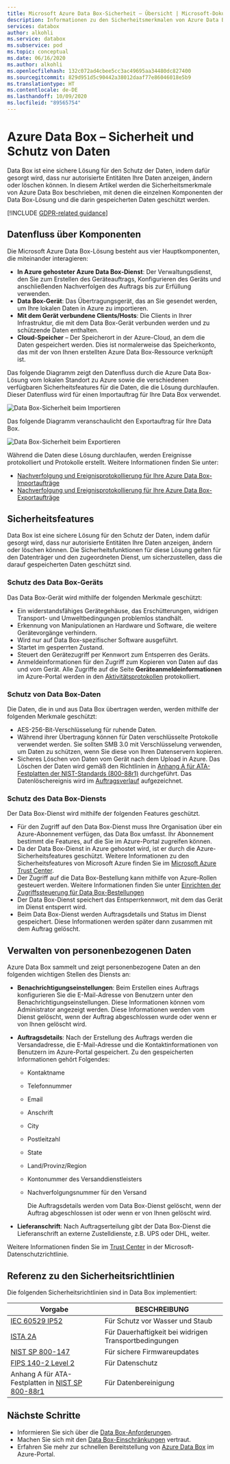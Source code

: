```yaml
---
title: Microsoft Azure Data Box-Sicherheit – Übersicht | Microsoft-Dokumentation
description: Informationen zu den Sicherheitsmerkmalen von Azure Data Box auf dem Gerät, im Dienst und für Daten, die sich in Data Box befinden
services: databox
author: alkohli
ms.service: databox
ms.subservice: pod
ms.topic: conceptual
ms.date: 06/16/2020
ms.author: alkohli
ms.openlocfilehash: 132c072ad4cbee5cc3ac49695aa34480dc827400
ms.sourcegitcommit: 829d951d5c90442a38012daaf77e86046018e5b9
ms.translationtype: HT
ms.contentlocale: de-DE
ms.lasthandoff: 10/09/2020
ms.locfileid: "89565754"
---
```

# <a name="azure-data-box-security-and-data-protection"></a>Azure Data Box – Sicherheit und Schutz von Daten

Data Box ist eine sichere Lösung für den Schutz der Daten, indem dafür gesorgt wird, dass nur autorisierte Entitäten Ihre Daten anzeigen, ändern oder löschen können. In diesem Artikel werden die Sicherheitsmerkmale von Azure Data Box beschrieben, mit denen die einzelnen Komponenten der Data Box-Lösung und die darin gespeicherten Daten geschützt werden. 

[!INCLUDE [GDPR-related guidance](../../includes/gdpr-intro-sentence.md)]

## <a name="data-flow-through-components"></a>Datenfluss über Komponenten

Die Microsoft Azure Data Box-Lösung besteht aus vier Hauptkomponenten, die miteinander interagieren:

- **In Azure gehosteter Azure Data Box-Dienst**: Der Verwaltungsdienst, den Sie zum Erstellen des Geräteauftrags, Konfigurieren des Geräts und anschließenden Nachverfolgen des Auftrags bis zur Erfüllung verwenden.
- **Data Box-Gerät**: Das Übertragungsgerät, das an Sie gesendet werden, um Ihre lokalen Daten in Azure zu importieren. 
- **Mit dem Gerät verbundene Clients/Hosts**: Die Clients in Ihrer Infrastruktur, die mit dem Data Box-Gerät verbunden werden und zu schützende Daten enthalten.
- **Cloud-Speicher** – Der Speicherort in der Azure-Cloud, an dem die Daten gespeichert werden. Dies ist normalerweise das Speicherkonto, das mit der von Ihnen erstellten Azure Data Box-Ressource verknüpft ist.

Das folgende Diagramm zeigt den Datenfluss durch die Azure Data Box-Lösung vom lokalen Standort zu Azure sowie die verschiedenen verfügbaren Sicherheitsfeatures für die Daten, die die Lösung durchlaufen. Dieser Datenfluss wird für einen Importauftrag für Ihre Data Box verwendet.

![Data Box-Sicherheit beim Importieren](media/data-box-security/data-box-security-2.png)

Das folgende Diagramm veranschaulicht den Exportauftrag für Ihre Data Box.

![Data Box-Sicherheit beim Exportieren](media/data-box-security/data-box-security-3.png)

Während die Daten diese Lösung durchlaufen, werden Ereignisse protokolliert und Protokolle erstellt. Weitere Informationen finden Sie unter:

- [Nachverfolgung und Ereignisprotokollierung für Ihre Azure Data Box-Importaufträge](data-box-logs.md)
- [Nachverfolgung und Ereignisprotokollierung für Ihre Azure Data Box-Exportaufträge](data-box-export-logs.md)

## <a name="security-features"></a>Sicherheitsfeatures

Data Box ist eine sichere Lösung für den Schutz der Daten, indem dafür gesorgt wird, dass nur autorisierte Entitäten Ihre Daten anzeigen, ändern oder löschen können. Die Sicherheitsfunktionen für diese Lösung gelten für den Datenträger und den zugeordneten Dienst, um sicherzustellen, dass die darauf gespeicherten Daten geschützt sind. 

### <a name="data-box-device-protection"></a>Schutz des Data Box-Geräts

Das Data Box-Gerät wird mithilfe der folgenden Merkmale geschützt:

- Ein widerstandsfähiges Gerätegehäuse, das Erschütterungen, widrigen Transport- und Umweltbedingungen problemlos standhält. 
- Erkennung von Manipulationen an Hardware und Software, die weitere Gerätevorgänge verhindern.
- Wird nur auf Data Box-spezifischer Software ausgeführt.
- Startet im gesperrten Zustand.
- Steuert den Gerätezugriff per Kennwort zum Entsperren des Geräts.
- Anmeldeinformationen für den Zugriff zum Kopieren von Daten auf das und vom Gerät. Alle Zugriffe auf die Seite **Geräteanmeldeinformationen** im Azure-Portal werden in den [Aktivitätsprotokollen](data-box-logs.md#query-activity-logs-during-setup) protokolliert.

### <a name="data-box-data-protection"></a>Schutz von Data Box-Daten

Die Daten, die in und aus Data Box übertragen werden, werden mithilfe der folgenden Merkmale geschützt:

- AES-256-Bit-Verschlüsselung für ruhende Daten.
- Während ihrer Übertragung können für Daten verschlüsselte Protokolle verwendet werden. Sie sollten SMB 3.0 mit Verschlüsselung verwenden, um Daten zu schützen, wenn Sie diese von Ihren Datenservern kopieren.
- Sicheres Löschen von Daten vom Gerät nach dem Upload in Azure. Das Löschen der Daten wird gemäß den Richtlinien in [Anhang A für ATA-Festplatten der NIST-Standards (800-88r1)](https://nvlpubs.nist.gov/nistpubs/SpecialPublications/NIST.SP.800-88r1.pdf) durchgeführt. Das Datenlöschereignis wird im [Auftragsverlauf](data-box-logs.md#download-order-history) aufgezeichnet.

### <a name="data-box-service-protection"></a>Schutz des Data Box-Diensts

Der Data Box-Dienst wird mithilfe der folgenden Features geschützt.

- Für den Zugriff auf den Data Box-Dienst muss Ihre Organisation über ein Azure-Abonnement verfügen, das Data Box umfasst. Ihr Abonnement bestimmt die Features, auf die Sie im Azure-Portal zugreifen können.
- Da der Data Box-Dienst in Azure gehostet wird, ist er durch die Azure-Sicherheitsfeatures geschützt. Weitere Informationen zu den Sicherheitsfeatures von Microsoft Azure finden Sie im [Microsoft Azure Trust Center](https://www.microsoft.com/TrustCenter/Security/default.aspx).
- Der Zugriff auf die Data Box-Bestellung kann mithilfe von Azure-Rollen gesteuert werden. Weitere Informationen finden Sie unter [Einrichten der Zugriffssteuerung für Data Box-Bestellungen](data-box-logs.md#set-up-access-control-on-the-order)
- Der Data Box-Dienst speichert das Entsperrkennwort, mit dem das Gerät im Dienst entsperrt wird.
- Beim Data Box-Dienst werden Auftragsdetails und Status im Dienst gespeichert. Diese Informationen werden später dann zusammen mit dem Auftrag gelöscht.

## <a name="managing-personal-data"></a>Verwalten von personenbezogenen Daten

Azure Data Box sammelt und zeigt personenbezogene Daten an den folgenden wichtigen Stellen des Diensts an:

- **Benachrichtigungseinstellungen**: Beim Erstellen eines Auftrags konfigurieren Sie die E-Mail-Adresse von Benutzern unter den Benachrichtigungseinstellungen. Diese Informationen können vom Administrator angezeigt werden. Diese Informationen werden vom Dienst gelöscht, wenn der Auftrag abgeschlossen wurde oder wenn er von Ihnen gelöscht wird.

- **Auftragsdetails**: Nach der Erstellung des Auftrags werden die Versandadresse, die E-Mail-Adresse und die Kontaktinformationen von Benutzern im Azure-Portal gespeichert. Zu den gespeicherten Informationen gehört Folgendes:

  - Kontaktname
  - Telefonnummer
  - Email
  - Anschrift
  - City
  - Postleitzahl
  - State
  - Land/Provinz/Region
  - Kontonummer des Versanddienstleisters
  - Nachverfolgungsnummer für den Versand

    Die Auftragsdetails werden vom Data Box-Dienst gelöscht, wenn der Auftrag abgeschlossen ist oder wenn er von Ihnen gelöscht wird.

- **Lieferanschrift**: Nach Auftragserteilung gibt der Data Box-Dienst die Lieferanschrift an externe Zustelldienste, z.B. UPS oder DHL, weiter. 

Weitere Informationen finden Sie im [Trust Center](https://www.microsoft.com/trustcenter) in der Microsoft-Datenschutzrichtlinie.


## <a name="security-guidelines-reference"></a>Referenz zu den Sicherheitsrichtlinien

Die folgenden Sicherheitsrichtlinien sind in Data Box implementiert: 

|Vorgabe   |BESCHREIBUNG   |
|---------|---------|
|[IEC 60529 IP52](https://www.iec.ch/)    | Für Schutz vor Wasser und Staub         |
|[ISTA 2A](https://ista.org/docs/2Aoverview.pdf)     | Für Dauerhaftigkeit bei widrigen Transportbedingungen          |
|[NIST SP 800-147](https://nvlpubs.nist.gov/nistpubs/Legacy/SP/nistspecialpublication800-147.pdf)      | Für sichere Firmwareupdates         |
|[FIPS 140-2 Level 2](https://csrc.nist.gov/csrc/media/publications/fips/140/2/final/documents/fips1402.pdf)      | Für Datenschutz         |
|Anhang A für ATA-Festplatten in [NIST SP 800-88r1](https://nvlpubs.nist.gov/nistpubs/SpecialPublications/NIST.SP.800-88r1.pdf)      | Für Datenbereinigung         |

## <a name="next-steps"></a>Nächste Schritte

- Informieren Sie sich über die [Data Box-Anforderungen](data-box-system-requirements.md).
- Machen Sie sich mit den [Data Box-Einschränkungen](data-box-limits.md) vertraut.
- Erfahren Sie mehr zur schnellen Bereitstellung von [Azure Data Box](data-box-quickstart-portal.md) im Azure-Portal.
